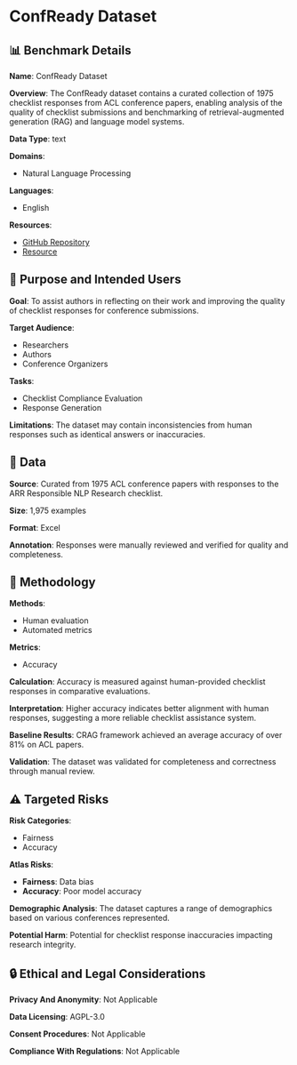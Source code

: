 # ConfReady Dataset

## 📊 Benchmark Details

**Name**: ConfReady Dataset

**Overview**: The ConfReady dataset contains a curated collection of 1975 checklist responses from ACL conference papers, enabling analysis of the quality of checklist submissions and benchmarking of retrieval-augmented generation (RAG) and language model systems.

**Data Type**: text

**Domains**:
- Natural Language Processing

**Languages**:
- English

**Resources**:
- [GitHub Repository](https://github.com/gtfintechlab/ConfReady)
- [Resource](https://confready-docs.vercel.app/docs/walkthrough)

## 🎯 Purpose and Intended Users

**Goal**: To assist authors in reflecting on their work and improving the quality of checklist responses for conference submissions.

**Target Audience**:
- Researchers
- Authors
- Conference Organizers

**Tasks**:
- Checklist Compliance Evaluation
- Response Generation

**Limitations**: The dataset may contain inconsistencies from human responses such as identical answers or inaccuracies.

## 💾 Data

**Source**: Curated from 1975 ACL conference papers with responses to the ARR Responsible NLP Research checklist.

**Size**: 1,975 examples

**Format**: Excel

**Annotation**: Responses were manually reviewed and verified for quality and completeness.

## 🔬 Methodology

**Methods**:
- Human evaluation
- Automated metrics

**Metrics**:
- Accuracy

**Calculation**: Accuracy is measured against human-provided checklist responses in comparative evaluations.

**Interpretation**: Higher accuracy indicates better alignment with human responses, suggesting a more reliable checklist assistance system.

**Baseline Results**: CRAG framework achieved an average accuracy of over 81% on ACL papers.

**Validation**: The dataset was validated for completeness and correctness through manual review.

## ⚠️ Targeted Risks

**Risk Categories**:
- Fairness
- Accuracy

**Atlas Risks**:
- **Fairness**: Data bias
- **Accuracy**: Poor model accuracy

**Demographic Analysis**: The dataset captures a range of demographics based on various conferences represented.

**Potential Harm**: Potential for checklist response inaccuracies impacting research integrity.

## 🔒 Ethical and Legal Considerations

**Privacy And Anonymity**: Not Applicable

**Data Licensing**: AGPL-3.0

**Consent Procedures**: Not Applicable

**Compliance With Regulations**: Not Applicable
